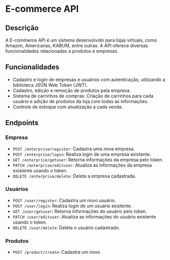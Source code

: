 # E-commerce API

## Descrição

A E-commerce API é um sistema desenvolvido para lojas virtuais, como Amazon, Americanas, KABUM, entre outras. A API oferece diversas funcionalidades relacionadas a produtos e empresas.

## Funcionalidades

- Cadastro e login de empresas e usuários com autenticação, utilizando a biblioteca JSON Web Token (JWT).
- Cadastro, edição e remoção de produtos pela empresa.
- Sistema de carrinhos de compras: Criação de carrinhos para cada usuário e adição de produtos da loja com todas as informações.
- Controle de estoque com atualização a cada venda.

## Endpoints

### Empresa

- `POST /enterprise/register`: Cadastra uma nova empresa.
- `POST /enterprise/login`: Realiza login de uma empresa existente.
- `GET /enterprise/getuser`: Retorna informações da empresa pelo token.
- `PATCH /enterprise/edituser`: Atualiza as informações da empresa existente usando o token.
- `DELETE /enterprise/delete`: Deleta a empresa cadastrada.

### Usuários

- `POST /user/register`: Cadastra um novo usuário.
- `POST /user/login`: Realiza login de um usuário existente.
- `GET /user/getuser`: Retorna informações do usuário pelo token.
- `PATCH /user/edituser`: Atualiza as informações do usuário existente usando o token.
- `DELETE /user/delete`: Deleta o usuário cadastrado.

### Produtos

- `POST /product/create`: Cadastra um novo

 
